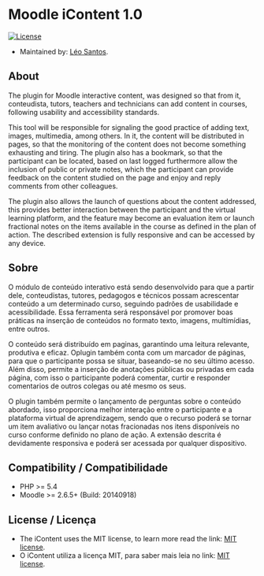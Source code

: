 # Moodle iContent 1.0
[![License](https://poser.pugx.org/leaphly/cart-bundle/license.svg)](http://opensource.org/licenses/MIT)

* Maintained by: [Léo Santos](https://br.linkedin.com/in/leorenis).

## About
The plugin for Moodle interactive content, was designed so that from it, conteudista, tutors, teachers and technicians can add content in courses, following usability and accessibility standards.

This tool will be responsible for signaling the good practice of adding text, images, multimedia, among others. In it, the content will be distributed in pages, so that the monitoring of the content does not become something exhausting and tiring. The plugin also has a bookmark, so that the participant can be located, based on last logged furthermore allow the inclusion of public or private notes, which the participant can provide feedback on the content studied on the page and enjoy and reply comments from other colleagues.

The plugin also allows the launch of questions about the content addressed, this provides better interaction between the participant and the virtual learning platform, and the feature may become an evaluation item or launch fractional notes on the items available in the course as defined in the plan of action. The described extension is fully responsive and can be accessed by any device.

## Sobre
O módulo de conteúdo interativo está sendo desenvolvido para que a partir dele, conteudistas, tutores, pedagogos e técnicos possam acrescentar conteúdo a um determinado curso, seguindo padrões de usabilidade e acessibilidade.
Essa ferramenta será responsável por promover boas práticas na inserção de conteúdos no formato texto, imagens, multimídias, entre outros.

O conteúdo será distribuído em paginas, garantindo uma leitura relevante, produtiva e eficaz. Oplugin também conta com um marcador de páginas, para que o participante possa se situar, baseando-se no seu último acesso. Além disso, permite a inserção de anotações públicas ou privadas em cada página, com isso o participante poderá comentar, curtir e responder comentarios de outros colegas ou até mesmo os seus.

O plugin também permite o lançamento de perguntas sobre o conteúdo abordado, isso proporciona melhor interação entre o participante e a plataforma virtual de aprendizagem, sendo que o recurso poderá se tornar um item avaliativo ou lançar notas fracionadas nos itens disponíveis no curso conforme definido no plano de ação. A extensão descrita é devidamente responsiva e poderá ser acessada por qualquer dispositivo.

## Compatibility / Compatibilidade
* PHP >= 5.4
* Moodle >= 2.6.5+ (Build: 20140918)

## License / Licença
* The iContent uses the MIT license, to learn more read the link: [MIT license](http://opensource.org/licenses/MIT).
* O iContent utiliza a licença MIT, para saber mais leia no link: [MIT license](http://opensource.org/licenses/MIT).